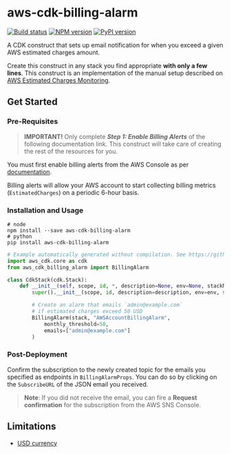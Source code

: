 # aws-cdk-billing-alarm

[![Build status](https://github.com/alvyn279/aws-cdk-billing-alarm/workflows/build/badge.svg)](https://github.com/alvyn279/aws-cdk-billing-alarm/actions/)
[![NPM version](https://badge.fury.io/js/aws-cdk-billing-alarm.svg)](https://www.npmjs.com/package/aws-cdk-billing-alarm)
[![PyPI version](https://badge.fury.io/py/aws-cdk-billing-alarm.svg)](https://pypi.org/project/aws-cdk-billing-alarm/)

A CDK construct that sets up email notification for when you exceed a given AWS estimated charges amount.

Create this construct in any stack you find appropriate **with only a few lines**. This construct is an implementation of the manual
setup described on [AWS Estimated Charges Monitoring](https://docs.aws.amazon.com/AmazonCloudWatch/latest/monitoring/gs_monitor_estimated_charges_with_cloudwatch.html).

## Get Started

### Pre-Requisites

> **IMPORTANT!** Only complete ***Step 1: Enable Billing Alerts*** of the following documentation link. This construct will take
> care of creating the rest of the resources for you.

You must first enable billing alerts from the AWS Console as per [documentation](https://docs.aws.amazon.com/AmazonCloudWatch/latest/monitoring/gs_monitor_estimated_charges_with_cloudwatch.html#gs_turning_on_billing_metrics).

Billing alerts will allow your AWS account to start collecting billing metrics (`EstimatedCharges`) on a periodic 6-hour basis.

### Installation and Usage

```shell
# node
npm install --save aws-cdk-billing-alarm
# python
pip install aws-cdk-billing-alarm
```

```python
# Example automatically generated without compilation. See https://github.com/aws/jsii/issues/826
import aws_cdk.core as cdk
from aws_cdk_billing_alarm import BillingAlarm

class CdkStack(cdk.Stack):
    def __init__(self, scope, id, *, description=None, env=None, stackName=None, tags=None, synthesizer=None, terminationProtection=None, analyticsReporting=None):
        super().__init__(scope, id, description=description, env=env, stackName=stackName, tags=tags, synthesizer=synthesizer, terminationProtection=terminationProtection, analyticsReporting=analyticsReporting)

        # Create an alarm that emails `admin@example.com`
        # if estimated charges exceed 50 USD
        BillingAlarm(stack, "AWSAccountBillingAlarm",
            monthly_threshold=50,
            emails=["admin@example.com"]
        )
```

### Post-Deployment

Confirm the subscription to the newly created topic for the emails you specified as endpoints in `BillingAlarmProps`.
You can do so by clicking on the `SubscribeURL` of the JSON email you received.

> **Note**: If you did not receive the email, you can fire a **Request confirmation** for the subscription from the AWS SNS Console.

## Limitations

* [USD currency](https://docs.aws.amazon.com/AmazonCloudWatch/latest/monitoring/monitor_estimated_charges_with_cloudwatch.html#creating_billing_alarm_with_wizard)
